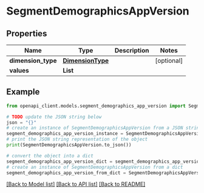 # SegmentDemographicsAppVersion


## Properties

Name | Type | Description | Notes
------------ | ------------- | ------------- | -------------
**dimension_type** | [**DimensionType**](DimensionType.md) |  | [optional] 
**values** | **List** |  | 

## Example

```python
from openapi_client.models.segment_demographics_app_version import SegmentDemographicsAppVersion

# TODO update the JSON string below
json = "{}"
# create an instance of SegmentDemographicsAppVersion from a JSON string
segment_demographics_app_version_instance = SegmentDemographicsAppVersion.from_json(json)
# print the JSON string representation of the object
print(SegmentDemographicsAppVersion.to_json())

# convert the object into a dict
segment_demographics_app_version_dict = segment_demographics_app_version_instance.to_dict()
# create an instance of SegmentDemographicsAppVersion from a dict
segment_demographics_app_version_from_dict = SegmentDemographicsAppVersion.from_dict(segment_demographics_app_version_dict)
```
[[Back to Model list]](../README.md#documentation-for-models) [[Back to API list]](../README.md#documentation-for-api-endpoints) [[Back to README]](../README.md)


